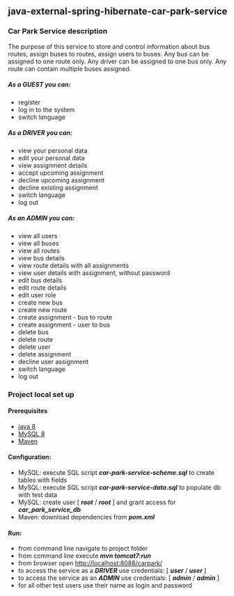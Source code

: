 <h2>java-external-spring-hibernate-car-park-service</h2>

<h3>Car Park Service description</h3>
The purpose of this service to store and control information about bus routes, 
assign buses to routes, assign users to buses. Any bus can be assigned to one route only.
Any driver can be assigned to one bus only. Any route can contain multiple buses assigned.

<h5>As a <b><i>GUEST</i></b> you can:</h5>
<ul>
<li>register</li>
<li>log in to the system</li>
<li>switch language</li>
</ul>

<h5>As a <b><i>DRIVER</i></b> you can:</h5>
<ul>
<li>view your personal data</li>
<li>edit your personal data</li>
<li>view assignment details</li>
<li>accept upcoming assignment</li>
<li>decline upcoming assignment</li>
<li>decline existing assignment</li>
<li>switch language</li>
<li>log out</li>
</ul>

<h5>As an <b><i>ADMIN</i></b> you can:</h5>
<ul>
<li>view all users</li>
<li>view all buses</li>
<li>view all routes</li>
<li>view bus details</li>
<li>view route details with all assignments</li>
<li>view user details with assignment, without password</li>
<li>edit bus details</li>
<li>edit route details</li>
<li>edit user role</li>
<li>create new bus</li>
<li>create new route</li>
<li>create assignment - bus to route</li>
<li>create assignment - user to bus</li>
<li>delete bus</li>
<li>delete route</li>
<li>delete user</li>
<li>delete assignment</li>
<li>decline user assignment</li>
<li>switch language</li>
<li>log out</li>
</ul>

<h3>Project local set up</h3>
<h4>Prerequisites</h4>
<ul>
<li><a href="https://www.oracle.com/java/technologies/javase/javase-jdk8-downloads.html">java 8</a></li>
<li><a href="https://dev.mysql.com/downloads/installer/">MySQL 8</a></li>
<li><a href="https://maven.apache.org/install.html">Maven</a></li>
</ul>

<h4>Configuration:</h4>
<ul>
<li>MySQL: execute SQL script <b><i>car-park-service-scheme.sql</i></b> to create tables with fields</li>
<li>MySQL: execute SQL script <b><i>car-park-service-data.sql</i></b> to populate db with test data</li>
<li>MySQL: create user [ <b><i>root</i></b> / <b><i>root</i></b> ] and grant access for <b><i>car_park_service_db</i></b></li>
<li>Maven: download dependencies from <b><i>pom.xml</i></b></li>
</ul>

<h4>Run:</h4>
<ul>
<li>from command line navigate to project folder</li>
<li>from command line execute <b><i>mvn tomcat7:run</i></b></li>
<li>from browser open <a href="http://localhost:8088/carpark/">http://localhost:8088/carpark/</a></li>
<li>to access the service as a <b><i>DRIVER</i></b> use credentials: [ <b><i>user</i></b> / <b><i>user</i></b> ]</li>
<li>to access the service as an <b><i>ADMIN</i></b> use credentials: [ <b><i>admin</i></b> / <b><i>admin</i></b> ]</li>
<li>for all other test users use their name as login and password</li>
</ul>